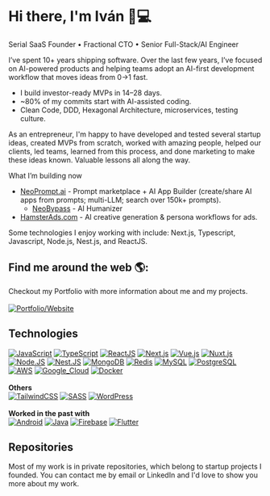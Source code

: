 # Hi there, I'm Iván 👋💻

Serial SaaS Founder • Fractional CTO • Senior Full-Stack/AI Engineer

I’ve spent 10+ years shipping software. Over the last few years, I’ve focused on AI-powered products and helping teams adopt an AI-first development workflow that moves ideas from 0→1 fast.
- I build investor-ready MVPs in 14–28 days.
- ~80% of my commits start with AI-assisted coding.
- Clean Code, DDD, Hexagonal Architecture, microservices, testing culture.

As an entrepreneur, I'm happy to have developed and tested several startup ideas, created MVPs from scratch, worked with amazing people, helped our clients, led teams, learned from this process, and done marketing to make these ideas known. Valuable lessons all along the way.

What I’m building now
- [NeoPrompt.ai](https://neoprompt.ai) - Prompt marketplace + AI App Builder (create/share AI apps from prompts; multi-LLM; search over 150k+ prompts).
  - [NeoBypass](https://neoprompt.ai/tools/neo-bypass) - AI Humanizer
- [HamsterAds.com](https://hamsterads.com) - AI creative generation & persona workflows for ads.


Some technologies I enjoy working with include: Next.js, Typescript, Javascript, Node.js, Nest.js, and ReactJS.

## Find me around the web 🌎:
Checkout my Portfolio with more information about me and my projects.
</br>
</br>
[![Portfolio/Website](https://img.shields.io/badge/Portfolio/Website-ea580c?style=for-the-badge&labelColor=101010)](https://ivan.unamacro.com) 



## Technologies
[![JavaScript](https://img.shields.io/badge/JavaScript-F7DF1E?style=for-the-badge&logo=javascript&logoColor=white&labelColor=101010)]()
[![TypeScript](https://img.shields.io/badge/TypeScript-3178C6?style=for-the-badge&logo=typescript&logoColor=white&labelColor=101010)]()
[![ReactJS](https://img.shields.io/badge/React-61DAFB?style=for-the-badge&logo=react&logoColor=white&labelColor=101010)]()
[![Next.js](https://img.shields.io/badge/Next.js-000000?style=for-the-badge&logo=next.js&logoColor=white&labelColor=101010)]()
[![Vue.js](https://img.shields.io/badge/Vue-4FC08D?style=for-the-badge&logo=vue.js&logoColor=white&labelColor=101010)]()
[![Nuxt.js](https://img.shields.io/badge/Nuxt.js-00DC82?style=for-the-badge&logo=nuxt.js&logoColor=white&labelColor=101010)]()
</br>
[![Node.JS](https://img.shields.io/badge/Node.js-339933?style=for-the-badge&logo=node.js&logoColor=white&labelColor=101010)]()
[![Nest.JS](https://img.shields.io/badge/Nest.js-E0234E?style=for-the-badge&logo=nestjs&logoColor=white&labelColor=101010)]()
[![MongoDB](https://img.shields.io/badge/MongoDB-47A248?style=for-the-badge&logo=mongodb&logoColor=white&labelColor=101010)]()
[![Redis](https://img.shields.io/badge/Redis-DC382D?style=for-the-badge&logo=redis&logoColor=white&labelColor=101010)]()
[![MySQL](https://img.shields.io/badge/MySQL-4479A1?style=for-the-badge&logo=mysql&logoColor=white&labelColor=101010)]()
[![PostgreSQL](https://img.shields.io/badge/PostgreSQL-4169E1?style=for-the-badge&logo=postgresql&logoColor=white&labelColor=101010)]()
</br>
[![AWS](https://img.shields.io/badge/AWS-232F3E?style=for-the-badge&logo=amazon-aws&logoColor=white&labelColor=101010)]()
[![Google_Cloud](https://img.shields.io/badge/Google_Cloud-4285F4?style=for-the-badge&logo=googlecloud&logoColor=white&labelColor=101010)]()
[![Docker](https://img.shields.io/badge/Docker-2496ED?style=for-the-badge&logo=docker&logoColor=white&labelColor=101010)]()
</br>
</br>
**Others**
</br>
[![TailwindCSS](https://img.shields.io/badge/TailwindCSS-06B6D4?style=for-the-badge&logo=tailwindcss&logoColor=white&labelColor=101010)]()
[![SASS](https://img.shields.io/badge/SASS-CC6699?style=for-the-badge&logo=sass&logoColor=white&labelColor=101010)]()
[![WordPress](https://img.shields.io/badge/WordPress-21759B?style=for-the-badge&logo=wordpress&logoColor=white&labelColor=101010)]()
</br>
</br>
**Worked in the past with**
</br>
[![Android](https://img.shields.io/badge/Android-3DDC84?style=for-the-badge&logo=android&logoColor=white&labelColor=101010)]()
[![Java](https://img.shields.io/badge/Java-F89820?style=for-the-badge&logo=java&logoColor=white&labelColor=101010)]()
[![Firebase](https://img.shields.io/badge/Firebase-FFCA28?style=for-the-badge&logo=firebase&logoColor=white&labelColor=101010)]()
[![Flutter](https://img.shields.io/badge/Flutter-02569B?style=for-the-badge&logo=flutter&logoColor=white&labelColor=101010)]()
</br>

## Repositories
Most of my work is in private repositories, which belong to startup projects I founded. You can contact me by email or LinkedIn and I'd love to show you more about my work.
